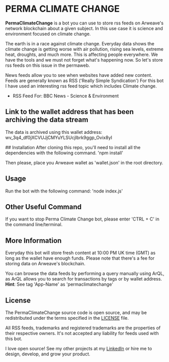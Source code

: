 # PERMA CLIMATE CHANGE

**PermaClimateChange** is a bot you can use to store rss feeds on Arweave's network blockchain about a given subject. In this use case it is science and environment focused on climate change.

The earth is in a race against climate change.
Everyday data shows the climate change is getting worse with air pollution, rising sea levels, extreme heat, droughts, and much more.
This is affecting people everywhere. 
We have the tools and we must not forget what's happening now.
So let's store rss feeds on this issue in the permaweb. 

News feeds allow you to see when websites have added new content.
Feeds are generally known as RSS ('Really Simple Syndication')
For this bot I have used an interesting rss feed topic which includes Climate change.
* RSS Feed For: BBC News - Science & Environment

## Link to the wallet address that has been archiving the data stream
The data is archived using this wallet address: wv_3q4_df0jXCVUJjCMYuYLSUcjIbrk9ggp_Ovix8yI

## Installation
After cloning this repo, you'll need to install all the dependencies with the following command. 
'npm install' 

Then please, place you Arweave wallet as 'wallet.json' in the root directory.

## Usage
Run the bot with the following command:
'node index.js' 

## Other Useful Command
If you want to stop Perma Climate Change bot, please enter 'CTRL + C' in the command line/terminal.

## More Information
Everyday this bot will store fresh content at 10:00 PM UK time (GMT) as long as the wallet have enough funds.
Please note that there's a fee for storing data on Arweave's blockchain.

You can browse the data feeds by performing a query manually using ArQL, as ArQL allows you to search for transactions by tags or by wallet address. 
**Hint**: See tag 'App-Name' as 'permaclimatechange'

## License
The PermaClimateChange source code is open source, and may be redistributed under the terms specified in the [LICENSE](https://github.com/ivanmolto/permaclimatechange/blob/master/LICENSE "LICENSE") file.

All RSS feeds, trademarks and registered trademarks are the properties of their respective owners.
It's not accepted any liability for feeds used with this bot.


I love open source! See my other projects at my [LinkedIn](https://www.linkedin.com/in/ivanmolto/ "LinkedIn") or hire me to design, develop, and grow your product.



